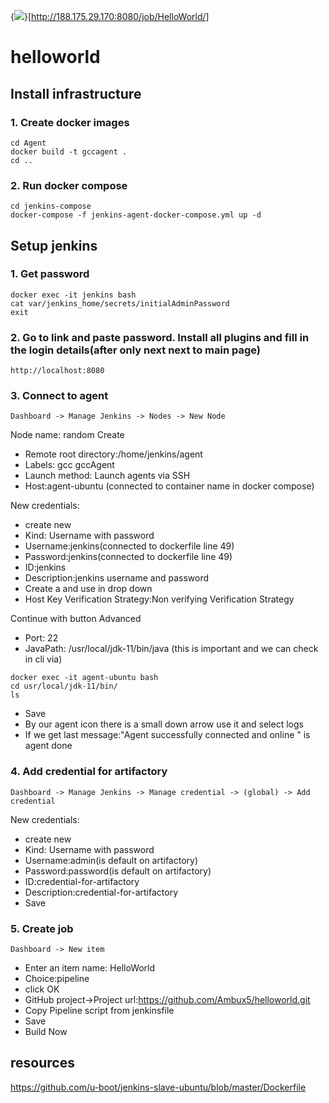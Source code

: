 {<img src='http://188.175.29.170:8080/job/HelloWorld/badge/icon'/>}[http://188.175.29.170:8080/job/HelloWorld/]

# helloworld
## Install infrastructure

### 1. Create docker images
```
cd Agent 
docker build -t gccagent .
cd ..
```
### 2. Run docker compose 
```
cd jenkins-compose
docker-compose -f jenkins-agent-docker-compose.yml up -d
```

## Setup jenkins

### 1. Get password
```
docker exec -it jenkins bash
cat var/jenkins_home/secrets/initialAdminPassword
exit
```
### 2. Go to link and paste password. Install all plugins and fill in the login details(after only next next to main page)
```
http://localhost:8080
```

### 3. Connect to agent 
```
Dashboard -> Manage Jenkins -> Nodes -> New Node
```
Node name: random
Create

* Remote root directory:/home/jenkins/agent
* Labels: gcc gccAgent
* Launch method: Launch agents via SSH
* Host:agent-ubuntu (connected to container name in docker compose)

New credentials:
* create new 
* Kind: Username with password
* Username:jenkins(connected to dockerfile line 49)
* Password:jenkins(connected to dockerfile line 49)
* ID:jenkins
* Description:jenkins username and password
* Create a and use in drop down
* Host Key Verification Strategy:Non verifying Verification Strategy

Continue with button Advanced
* Port: 22
* JavaPath: /usr/local/jdk-11/bin/java (this is important and we can check in cli via)
```
docker exec -it agent-ubuntu bash 
cd usr/local/jdk-11/bin/
ls 
```
* Save 
* By our agent icon there is a small down arrow use it and select logs
* If we get last message:"Agent successfully connected and online " is agent done

### 4. Add credential for artifactory
```
Dashboard -> Manage Jenkins -> Manage credential -> (global) -> Add credential
```
New credentials:
* create new 
* Kind: Username with password
* Username:admin(is default on artifactory)
* Password:password(is default on artifactory)
* ID:credential-for-artifactory
* Description:credential-for-artifactory
* Save 

### 5. Create job
```
Dashboard -> New item
```
* Enter an item name: HelloWorld
* Choice:pipeline
* click OK
* GitHub project->Project url:https://github.com/Ambux5/helloworld.git
* Copy Pipeline script from jenkinsfile
* Save
* Build Now

## resources 
https://github.com/u-boot/jenkins-slave-ubuntu/blob/master/Dockerfile
